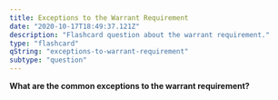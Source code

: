 ```yaml
---
title: Exceptions to the Warrant Requirement
date: "2020-10-17T18:49:37.121Z"
description: "Flashcard question about the warrant requirement."
type: "flashcard"
qString: "exceptions-to-warrant-requirement"
subtype: "question"
---
```


**What are the common exceptions to the warrant requirement?**
